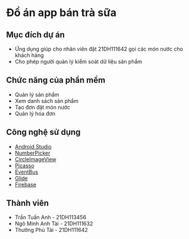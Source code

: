 # Đồ án app bán trà sữa
## Mục đích dự án
- Ứng dụng giúp cho nhân viên đặt
21DH111642 gọi các món nước cho khách hàng
- Cho phép người quản lý kiểm soát dữ liệu sản phẩm

## Chức năng của phần mềm
- Quản lý sản phẩm
- Xem danh sách sản phẩm
- Tạo đơn đặt món nước
- Quản lý hóa đơn

## Công nghệ sử dụng
- [Android Studio](https://developer.android.com/studio)
- [NumberPicker](https://github.com/travijuu/NumberPicker)
- [CircleImageView](https://github.com/hdodenhof/CircleImageView)
- [Picasso](https://github.com/square/picasso)
- [EventBus](https://github.com/greenrobot/EventBus)
- [Glide](https://github.com/bumptech/glide)
- [Firebase](https://console.firebase.google.com/u/0/)

## Thành viên
- Trần Tuấn Anh - 21DH113456
- Ngô Minh Anh Tài - 21DH111632
- Thường Phú Tài - 21DH111642
